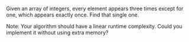 Given an array of integers, every element appears three times except for one, which appears exactly once. Find that single one.

Note:
Your algorithm should have a linear runtime complexity. Could you implement it without using extra memory? 
